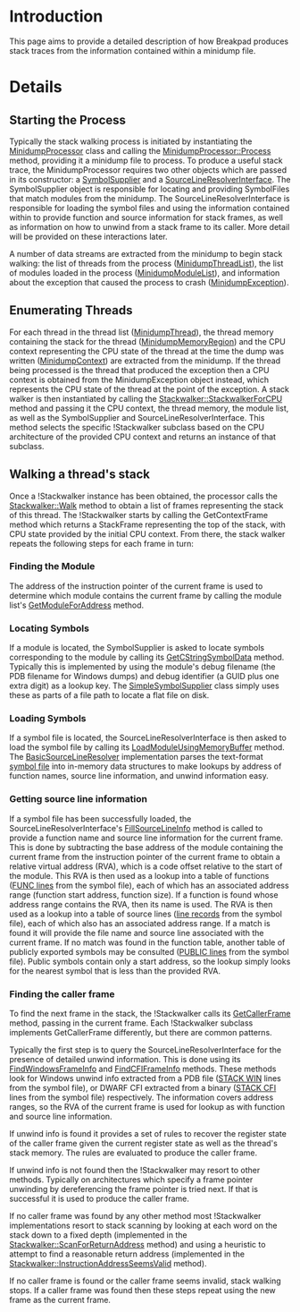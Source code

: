 # Introduction

This page aims to provide a detailed description of how Breakpad produces stack
traces from the information contained within a minidump file.

# Details

## Starting the Process

Typically the stack walking process is initiated by instantiating the
[MinidumpProcessor](../src/processor/minidump_processor.cc)
class and calling the [MinidumpProcessor::Process](../src/processor/minidump_processor.cc#61)
method, providing it a minidump file to process. To produce a useful stack
trace, the MinidumpProcessor requires two other objects which are passed in its
constructor: a [SymbolSupplier](../src/google_breakpad/processor/symbol_supplier.h)
and a [SourceLineResolverInterface](../src/google_breakpad/processor/source_line_resolver_interface.h).
The SymbolSupplier object is responsible for locating and providing SymbolFiles
that match modules from the minidump. The SourceLineResolverInterface is
responsible for loading the symbol files and using the information contained
within to provide function and source information for stack frames, as well as
information on how to unwind from a stack frame to its caller. More detail will
be provided on these interactions later.

A number of data streams are extracted from the minidump to begin stack walking:
the list of threads from the process
([MinidumpThreadList](../src/google_breakpad/processor/minidump.h#335)),
the list of modules loaded in the process
([MinidumpModuleList](../src/google_breakpad/processor/minidump.h#501)),
and information about the exception that caused the process to crash
([MinidumpException](../src/google_breakpad/processor/minidump.h#615)).

## Enumerating Threads

For each thread in the thread list
([MinidumpThread](../src/google_breakpad/processor/minidump.h#299)),
the thread memory containing the stack for the thread
([MinidumpMemoryRegion](../src/google_breakpad/processor/minidump.h#236))
and the CPU context representing the CPU state of the thread at the time the
dump was written ([MinidumpContext](../src/google_breakpad/processor/minidump.h#171))
are extracted from the minidump. If the thread being processed is the thread
that produced the exception then a CPU context is obtained from the
MinidumpException object instead, which represents the CPU state of the thread
at the point of the exception. A stack walker is then instantiated by calling
the [Stackwalker::StackwalkerForCPU](../src/google_breakpad/processor/stackwalker.h#77)
method and passing it the CPU context, the thread memory, the module list, as
well as the SymbolSupplier and SourceLineResolverInterface. This method selects
the specific !Stackwalker subclass based on the CPU architecture of the provided
CPU context and returns an instance of that subclass.

## Walking a thread's stack

Once a !Stackwalker instance has been obtained, the processor calls the
[Stackwalker::Walk](../src/google_breakpad/processor/source_line_resolver_interface.h)
method to obtain a list of frames representing the stack of this thread. The
!Stackwalker starts by calling the GetContextFrame method which returns a
StackFrame representing the top of the stack, with CPU state provided by the
initial CPU context. From there, the stack walker repeats the following steps
for each frame in turn:

### Finding the Module

The address of the instruction pointer of the current frame is used to determine
which module contains the current frame by calling the module list's
[GetModuleForAddress](../src/google_breakpad/processor/code_modules.h#56) method.

### Locating Symbols

If a module is located, the SymbolSupplier is asked to locate symbols
corresponding to the module by calling its
[GetCStringSymbolData](../src/google_breakpad/processor/symbol_supplier.h#87)
method. Typically this is implemented by using the module's debug filename (the
PDB filename for Windows dumps) and debug identifier (a GUID plus one extra
digit) as a lookup key. The [SimpleSymbolSupplier](../src/processor/simple_symbol_supplier.cc)
class simply uses these as parts of a file path to locate a flat file on disk.

### Loading Symbols

If a symbol file is located, the SourceLineResolverInterface is then asked to
load the symbol file by calling its
[LoadModuleUsingMemoryBuffer](../src/google_breakpad/processor/source_line_resolver_interface.h#71)
method. The [BasicSourceLineResolver](../src/processor/basic_source_line_resolver.cc)
implementation parses the text-format [symbol file](symbol_files.md) into
in-memory data structures to make lookups by address of function names, source
line information, and unwind information easy.

### Getting source line information

If a symbol file has been successfully loaded, the SourceLineResolverInterface's
[FillSourceLineInfo](../src/google_breakpad/processor/source_line_resolver_interface.h#89)
method is called to provide a function name and source line information for the
current frame. This is done by subtracting the base address of the module
containing the current frame from the instruction pointer of the current frame
to obtain a relative virtual address (RVA), which is a code offset relative to
the start of the module. This RVA is then used as a lookup into a table of
functions ([FUNC lines](SymbolFiles#FUNC_records.md) from the symbol file), each
of which has an associated address range (function start address, function
size). If a function is found whose address range contains the RVA, then its
name is used. The RVA is then used as a lookup into a table of source lines
([line records](SymbolFiles#Line_records.md) from the symbol file), each of
which also has an associated address range. If a match is found it will provide
the file name and source line associated with the current frame. If no match was
found in the function table, another table of publicly exported symbols may be
consulted ([PUBLIC lines](SymbolFiles#PUBLIC_records.md) from the symbol file).
Public symbols contain only a start address, so the lookup simply looks for the
nearest symbol that is less than the provided RVA.

### Finding the caller frame

To find the next frame in the stack, the !Stackwalker calls its
[GetCallerFrame](../src/google_breakpad/processor/stackwalker.h#186)
method, passing in the current frame. Each !Stackwalker subclass implements
GetCallerFrame differently, but there are common patterns.

Typically the first step is to query the SourceLineResolverInterface for the
presence of detailed unwind information. This is done using its
[FindWindowsFrameInfo](../src/google_breakpad/processor/source_line_resolver_interface.h#96)
and [FindCFIFrameInfo](../src/google_breakpad/processor/source_line_resolver_interface.h#102)
methods. These methods look for Windows unwind info extracted from a PDB file
([STACK WIN](SymbolFiles#STACK_WIN_records.md) lines from the symbol file), or
DWARF CFI extracted from a binary ([STACK CFI](SymbolFiles#STACK_CFI_records.md)
lines from the symbol file) respectively. The information covers address ranges,
so the RVA of the current frame is used for lookup as with function and source
line information.

If unwind info is found it provides a set of rules to recover the register state
of the caller frame given the current register state as well as the thread's
stack memory. The rules are evaluated to produce the caller frame.

If unwind info is not found then the !Stackwalker may resort to other methods.
Typically on architectures which specify a frame pointer unwinding by
dereferencing the frame pointer is tried next. If that is successful it is used
to produce the caller frame.

If no caller frame was found by any other method most !Stackwalker
implementations resort to stack scanning by looking at each word on the stack
down to a fixed depth (implemented in the
[Stackwalker::ScanForReturnAddress](../src/google_breakpad/processor/stackwalker.h#131)
method) and using a heuristic to attempt to find a reasonable return address
(implemented in the
[Stackwalker::InstructionAddressSeemsValid](../src/google_breakpad/processor/stackwalker.h#111) method).

If no caller frame is found or the caller frame seems invalid, stack walking
stops. If a caller frame was found then these steps repeat using the new frame
as the current frame.
